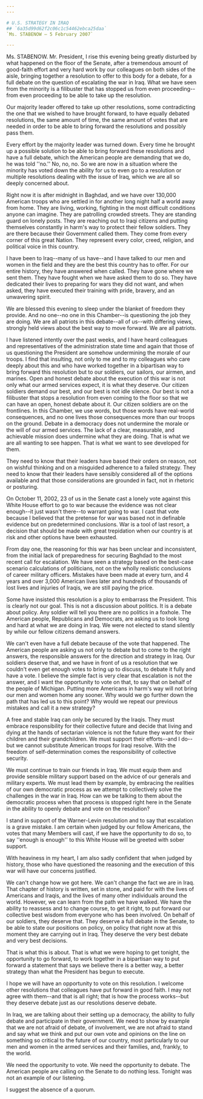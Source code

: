 ```yaml
---
---

# U.S. STRATEGY IN IRAQ
## `6a35d99d62f2c06c1c54462ebca25daa`
`Ms. STABENOW — 5 February 2007`

---
```



Ms. STABENOW. Mr. President, I rise this evening being greatly 
disturbed by what happened on the floor of the Senate, after a 
tremendous amount of good-faith effort and very hard work by our 
colleagues on both sides of the aisle, bringing together a resolution 
to offer to this body for a debate, for a full debate on the question 
of escalating the war in Iraq. What we have seen from the minority is a 
filibuster that has stopped us from even proceeding--from even 
proceeding to be able to take up the resolution.

Our majority leader offered to take up other resolutions, some 
contradicting the one that we wished to have brought forward, to have 
equally debated resolutions, the same amount of time, the same amount 
of votes that are needed in order to be able to bring forward the 
resolutions and possibly pass them.

Every effort by the majority leader was turned down. Every time he 
brought up a possible solution to be able to bring forward these 
resolutions and have a full debate, which the American people are 
demanding that we do, he was told ''no.'' No, no, no. So we are now in 
a situation where the minority has voted down the ability for us to 
even go to a resolution or multiple resolutions dealing with the issue 
of Iraq, which we are all so deeply concerned about.

Right now it is after midnight in Baghdad, and we have over 130,000 
American troops who are settled in for another long night half a world 
away from home. They are living, working, fighting in the most 
difficult conditions anyone can imagine. They are patrolling crowded 
streets. They are standing guard on lonely posts. They are reaching out 
to Iraqi citizens and putting themselves constantly in harm's way to 
protect their fellow soldiers. They are there because their Government 
called them. They come from every corner of this great Nation. They 
represent every color, creed, religion, and political voice in this 
country.


I have been to Iraq--many of us have--and I have talked to our men 
and women in the field and they are the best this country has to offer. 
For our entire history, they have answered when called. They have gone 
where we sent them. They have fought when we have asked them to do so. 
They have dedicated their lives to preparing for wars they did not 
want, and when asked, they have executed their training with pride, 
bravery, and an unwavering spirit.

We are blessed this evening to sleep under the blanket of freedom 
they provide. And no one--no one in this Chamber--is questioning the 
job they are doing. We are all patriots in this debate--all of us--with 
differing views, strongly held views about the best way to move 
forward. We are all patriots.

I have listened intently over the past weeks, and I have heard 
colleagues and representatives of the administration state time and 
again that those of us questioning the President are somehow 
undermining the morale of our troops. I find that insulting, not only 
to me and to my colleagues who care deeply about this and who have 
worked together in a bipartisan way to bring forward this resolution 
but to our soldiers, our sailors, our airmen, and marines. Open and 
honest debate about the execution of this war is not only what our 
armed services expect, it is what they deserve. Our citizen soldiers 
demand our best, and our best is not idle silence. Our best is not a 
filibuster that stops a resolution from even coming to the floor so 
that we can have an open, honest debate about it. Our citizen soldiers 
are on the frontlines. In this Chamber, we use words, but those words 
have real-world consequences, and no one lives those consequences more 
than our troops on the ground. Debate in a democracy does not undermine 
the morale or the will of our armed services. The lack of a clear, 
measurable, and achievable mission does undermine what they are doing. 
That is what we are all wanting to see happen. That is what we want to 
see developed for them.

They need to know that their leaders have based their orders on 
reason, not on wishful thinking and on a misguided adherence to a 
failed strategy. They need to know that their leaders have sensibly 
considered all of the options available and that those considerations 
are grounded in fact, not in rhetoric or posturing.

On October 11, 2002, 23 of us in the Senate cast a lonely vote 
against this White House effort to go to war because the evidence was 
not clear enough--it just wasn't there--to warrant going to war. I cast 
that vote because I believed that the pretense for war was based not in 
definable evidence but on predetermined conclusions. War is a tool of 
last resort, a decision that should be made with great trepidation when 
our country is at risk and other options have been exhausted.

From day one, the reasoning for this war has been unclear and 
inconsistent, from the initial lack of preparedness for securing 
Baghdad to the most recent call for escalation. We have seen a strategy 
based on the best-case scenario calculations of politicians, not on the 
wholly realistic conclusions of career military officers. Mistakes have 
been made at every turn, and 4 years and over 3,000 American lives 
later and hundreds of thousands of lost lives and injuries of Iraqis, 
we are still paying the price.

Some have insisted this resolution is a ploy to embarrass the 
President. This is clearly not our goal. This is not a discussion about 
politics. It is a debate about policy. Any soldier will tell you there 
are no politics in a foxhole. The American people, Republicans and 
Democrats, are asking us to look long and hard at what we are doing in 
Iraq. We were not elected to stand silently by while our fellow 
citizens demand answers.

We can't even have a full debate because of the vote that happened. 
The American people are asking us not only to debate but to come to the 
right answers, the responsible answers for the direction and strategy 
in Iraq. Our soldiers deserve that, and we have in front of us a 
resolution that we couldn't even get enough votes to bring up to 
discuss, to debate it fully and have a vote. I believe the simple fact 
is very clear that escalation is not the answer, and I want the 
opportunity to vote on that, to say that on behalf of the people of 
Michigan. Putting more Americans in harm's way will not bring our men 
and women home any sooner. Why would we go further down the path that 
has led us to this point? Why would we repeat our previous mistakes and 
call it a new strategy?

A free and stable Iraq can only be secured by the Iraqis. They must 
embrace responsibility for their collective future and decide that 
living and dying at the hands of sectarian violence is not the future 
they want for their children and their grandchildren. We must support 
their efforts--and I do--but we cannot substitute American troops for 
Iraqi resolve. With the freedom of self-determination comes the 
responsibility of collective security.


We must continue to train our friends in Iraq. We must equip them and 
provide sensible military support based on the advice of our generals 
and military experts. We must lead them by example, by embracing the 
realities of our own democratic process as we attempt to collectively 
solve the challenges in the war in Iraq. How can we be talking to them 
about the democratic process when that process is stopped right here in 
the Senate in the ability to openly debate and vote on the resolution?

I stand in support of the Warner-Levin resolution and to say that 
escalation is a grave mistake. I am certain when judged by our fellow 
Americans, the votes that many Members will cast, if we have the 
opportunity to do so, to say ''enough is enough'' to this White House 
will be greeted with sober support.

With heaviness in my heart, I am also sadly confident that when 
judged by history, those who have questioned the reasoning and the 
execution of this war will have our concerns justified.



We can't change how we got here. We can't change the fact we are in 
Iraq. That chapter of history is written, set in stone, and paid for 
with the lives of Americans and Iraqis, and the lives of many other 
individuals around the world. However, we can learn from the path we 
have walked. We have the ability to reassess and to change course, to 
get it right, to put forward our collective best wisdom from everyone 
who has been involved. On behalf of our soldiers, they deserve that. 
They deserve a full debate in the Senate, to be able to state our 
positions on policy, on policy that right now at this moment they are 
carrying out in Iraq. They deserve the very best debate and very best 
decisions.

That is what this is about. That is what we were hoping to get 
tonight, the opportunity to go forward, to work together in a 
bipartisan way to put forward a statement that says we believe there is 
a better way, a better strategy than what the President has begun to 
execute.

I hope we will have an opportunity to vote on this resolution. I 
welcome other resolutions that colleagues have put forward in good 
faith. I may not agree with them--and that is all right; that is how 
the process works--but they deserve debate just as our resolutions 
deserve debate.

In Iraq, we are talking about their setting up a democracy, the 
ability to fully debate and participate in their government. We need to 
show by example that we are not afraid of debate, of involvement, we 
are not afraid to stand and say what we think and put our own vote and 
opinions on the line on something so critical to the future of our 
country, most particularly to our men and women in the armed services 
and their families, and, frankly, to the world.

We need the opportunity to vote. We need the opportunity to debate. 
The American people are calling on the Senate to do nothing less. 
Tonight was not an example of our listening.

I suggest the absence of a quorum.